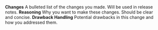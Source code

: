 <!-- PLEASE BE SURE TO FOLLOW ALL DIRECTIONS IN CONTRIBUTING.MD BEFORE POSTING! -->
**Changes**
A bulleted list of the changes you made. Will be used in release notes.
**Reasoning**
Why you want to make these changes. Should be clear and concise.
**Drawback Handling**
Potential drawbacks in this change and how you addressed them.
